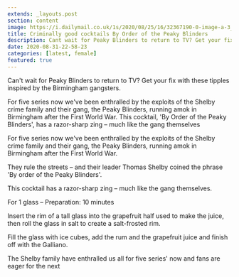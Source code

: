 ```yaml
---
extends: _layouts.post
section: content
image: https://i.dailymail.co.uk/1s/2020/08/25/16/32367190-0-image-a-3_1598368430680.jpg 
title: Criminally good cocktails By Order of the Peaky Blinders 
description: Cant wait for Peaky Blinders to return to TV? Get your fix with these tipples inspired by the Birmingham gangsters. Pictured By Order of the Peaky Blinders has a razor-sharp zing. 
date: 2020-08-31-22-58-23 
categories: [latest, female] 
featured: true 
--- 
```

Can't wait for Peaky Blinders to return to TV? Get your fix with these tipples inspired by the Birmingham gangsters. 

For five series now we've been enthralled by the exploits of the Shelby crime family and their gang, the Peaky Blinders, running amok in Birmingham after the First World War. This cocktail, 'By Order of the Peaky Blinders', has a razor-sharp zing – much like the gang themselves

For five series now we've been enthralled by the exploits of the Shelby crime family and their gang, the Peaky Blinders, running amok in Birmingham after the First World War.

They rule the streets – and their leader Thomas Shelby coined the phrase 'By order of the Peaky Blinders'. 

This cocktail has a razor-sharp zing – much like the gang themselves.

For 1 glass – Preparation: 10 minutes

Insert the rim of a tall glass into the grapefruit half used to make the juice, then roll the glass in salt to create a salt-frosted rim. 

Fill the glass with ice cubes, add the rum and the grapefruit juice and finish off with the Galliano.

The Shelby family have enthralled us all for five series' now and fans are eager for the next

